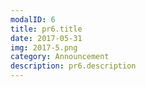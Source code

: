 ```yaml
---
modalID: 6
title: pr6.title
date: 2017-05-31
img: 2017-5.png
category: Announcement
description: pr6.description
---
```

